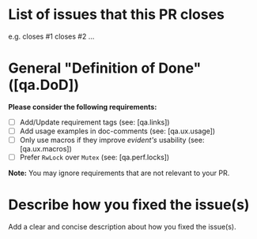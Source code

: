 # List of issues that this PR closes

e.g. closes #1 closes #2 …

# General "Definition of Done" ([<req>qa.DoD])

**Please consider the following requirements:**

- [ ] Add/Update requirement tags (see: [<req>qa.links])
- [ ] Add usage examples in doc-comments (see: [<req>qa.ux.usage])
- [ ] Only use macros if they improve *evident's* usability (see: [<req>qa.ux.macros])
- [ ] Prefer `RwLock` over `Mutex` (see: [<req>qa.perf.locks]) 

**Note:** You may ignore requirements that are not relevant to your PR.

# Describe how you fixed the issue(s)

Add a clear and concise description about how you fixed the issue(s).
